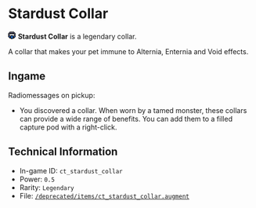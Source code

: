 # Stardust Collar

<img src="https://raw.githubusercontent.com/Ceterai/Enternia/main/items/augments/pet/ct_mindframe_collar.png" alt="Stardust Collar icon" loading="lazy" height=16px width="auto" /> **Stardust Collar** is a legendary collar.

A collar that makes your pet immune to Alternia, Enternia and Void effects.

## Ingame

Radiomessages on pickup:

- You discovered a collar. When worn by a tamed monster, these collars can provide a wide range of benefits. You can add them to a filled capture pod with a right-click.

## Technical Information

- In-game ID: `ct_stardust_collar`
- Power: `0.5`
- Rarity: `Legendary`
- File: [`/deprecated/items/ct_stardust_collar.augment`](https://github.com/Ceterai/Enternia/blob/main/deprecated/items/ct_stardust_collar.augment)
